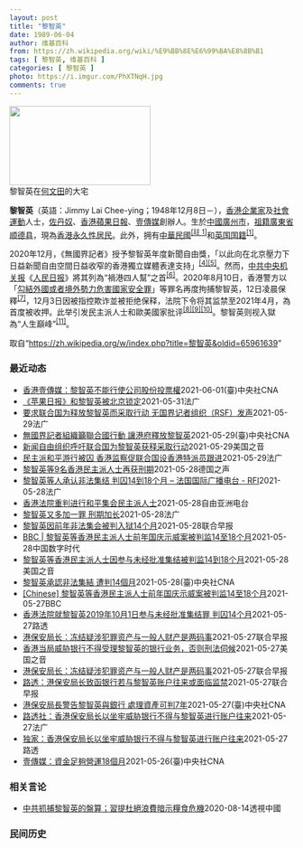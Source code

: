 ```yaml
---
layout: post
title: "黎智英"
date: 1989-06-04
author: 维基百科
from: https://zh.wikipedia.org/wiki/%E9%BB%8E%E6%99%BA%E8%8B%B1
tags: [ 黎智英, 维基百科 ]
categories: [ 黎智英 ]
photo: https://i.imgur.com/PhXTNqH.jpg
comments: true
---
```

<div class="mw-parser-output"><div id="noteTA-3146cf78" class="noteTA"><div class="noteTA-group"><div data-noteta-group-source="module" data-noteta-group="IT"></div></div><div class="noteTA-local"><div data-noteta-code="zh:巧克力; zh-tw:巧克力; zh-hk:朱古力; zh-cn:巧克力;"></div><div data-noteta-code="zh-tw:黑道; zh-hk:黑社會; zh-cn:黑社会;"></div><div data-noteta-code="zh-tw:飯店; zh-hk:酒店; zh-cn:饭店;"></div><div data-noteta-code="zh-tw:伍佛維茲; zh-hk:沃夫維茲 ;zh-cn:沃尔福威茨;"></div></div></div>

<div class="thumb tright"><div class="thumbinner" style="width:252px;"><a href="/wiki/File:Jimmy_Lai_Chee-ying_home_in_Ho_Man_Tin_20200418.png" class="image"><img alt="" src="//upload.wikimedia.org/wikipedia/commons/thumb/9/9f/Jimmy_Lai_Chee-ying_home_in_Ho_Man_Tin_20200418.png/250px-Jimmy_Lai_Chee-ying_home_in_Ho_Man_Tin_20200418.png" decoding="async" width="250" height="140" class="thumbimage" srcset="//upload.wikimedia.org/wikipedia/commons/thumb/9/9f/Jimmy_Lai_Chee-ying_home_in_Ho_Man_Tin_20200418.png/375px-Jimmy_Lai_Chee-ying_home_in_Ho_Man_Tin_20200418.png 1.5x, //upload.wikimedia.org/wikipedia/commons/thumb/9/9f/Jimmy_Lai_Chee-ying_home_in_Ho_Man_Tin_20200418.png/500px-Jimmy_Lai_Chee-ying_home_in_Ho_Man_Tin_20200418.png 2x" data-file-width="861" data-file-height="481"></a>  <div class="thumbcaption"><div class="magnify"><a href="/wiki/File:Jimmy_Lai_Chee-ying_home_in_Ho_Man_Tin_20200418.png" class="internal" title="放大"></a></div>黎智英在<a href="/wiki/%E4%BD%95%E6%96%87%E7%94%B0" title="何文田">何文田</a>的大宅</div></div></div>
<p><b>黎智英</b>（英語：<span lang="en">Jimmy Lai Chee-ying</span>；1948年12月8日<span class="useeditintro" title="Template:BLP editintro">－</span>），<a href="/wiki/%E9%A6%99%E6%B8%AF" title="香港">香港</a><a href="/wiki/%E4%BC%81%E4%B8%9A%E5%AE%B6" title="企业家">企業家</a>及<a href="/wiki/%E7%A4%BE%E6%9C%83%E9%81%8B%E5%8B%95" title="社會運動">社會運動</a>人士，<a href="/wiki/%E4%BD%90%E4%B8%B9%E5%A5%B4" title="佐丹奴">佐丹奴</a>、<a href="/wiki/%E8%98%8B%E6%9E%9C%E6%97%A5%E5%A0%B1_(%E9%A6%99%E6%B8%AF)" title="蘋果日報 (香港)">香港蘋果日報</a>、<a href="/wiki/%E5%A3%B9%E5%82%B3%E5%AA%92" title="壹傳媒">壹傳媒</a>創辦人。生於<a href="/wiki/%E4%B8%AD%E8%8F%AF%E6%B0%91%E5%9C%8B_(%E5%A4%A7%E9%99%B8%E6%99%82%E6%9C%9F)" class="mw-redirect" title="中華民國 (大陸時期)">中國</a><a href="/wiki/%E5%BB%A3%E5%B7%9E%E5%B8%82_(%E4%B8%AD%E8%8F%AF%E6%B0%91%E5%9C%8B)" title="廣州市 (中華民國)">廣州市</a>，<a href="/wiki/%E7%A5%96%E7%B1%8D" title="祖籍">祖籍</a><a href="/wiki/%E5%BB%A3%E6%9D%B1%E7%9C%81_(%E4%B8%AD%E8%8F%AF%E6%B0%91%E5%9C%8B)" title="廣東省 (中華民國)">廣東省</a><a href="/wiki/%E9%A1%BA%E5%BE%B7%E5%8E%BF" title="顺德县">顺德县</a>，現為<a href="/wiki/%E9%A6%99%E6%B8%AF%E5%B1%85%E6%B0%91#永久性居民" title="香港居民">香港永久性居民</a>。此外，拥有<a href="/wiki/%E4%B8%AD%E8%8F%AF%E6%B0%91%E5%9C%8B%E5%9C%8B%E6%B0%91#陆港澳居民" title="中華民國國民">中華民國</a><span id="noteTag-cite_ref-sup"><sup id="cite_ref-bb1_1-1" class="reference"><a href="#cite_note-bb1-1">[註 1]</a></sup></span>和<a href="/wiki/%E8%8B%B1%E5%9C%8B%E5%9C%8B%E7%B1%8D" class="mw-redirect" title="英國國籍">英国国籍</a><sup id="cite_ref-a1_2-2" class="reference"><a href="#cite_note-a1-2">[1]</a></sup>。
</p><p>2020年12月，《無國界記者》授予黎智英年度新聞自由獎，「以此向在北京壓力下日益新聞自由空間日益收窄的香港獨立媒體表達支持」<sup id="cite_ref-6" class="reference"><a href="#cite_note-6">[4]</a></sup><sup id="cite_ref-7" class="reference"><a href="#cite_note-7">[5]</a></sup>。然而，<a href="/wiki/%E4%B8%AD%E5%85%B1%E4%B8%AD%E5%A4%AE%E6%9C%BA%E5%85%B3%E6%8A%A5" title="中共中央机关报">中共中央机关报</a>《<a href="/wiki/%E4%BA%BA%E6%B0%91%E6%97%A5%E6%8A%A5" title="人民日报">人民日报</a>》將其列為“禍港四人幫”之首<sup id="cite_ref-王平2019_8-0" class="reference"><a href="#cite_note-王平2019-8">[6]</a></sup>。2020年8月10日，香港警方以「<a href="/wiki/%E4%B8%AD%E8%8F%AF%E4%BA%BA%E6%B0%91%E5%85%B1%E5%92%8C%E5%9C%8B%E9%A6%99%E6%B8%AF%E7%89%B9%E5%88%A5%E8%A1%8C%E6%94%BF%E5%8D%80%E7%B6%AD%E8%AD%B7%E5%9C%8B%E5%AE%B6%E5%AE%89%E5%85%A8%E6%B3%95" title="中華人民共和國香港特別行政區維護國家安全法">勾結外國或者境外勢力危害國家安全罪</a>」等罪名再度拘捕黎智英，12日凌晨保釋<sup id="cite_ref-auto_9-0" class="reference"><a href="#cite_note-auto-9">[7]</a></sup>，12月3日因被指控欺诈並被拒绝保释，法院下令将其监禁至2021年4月，為首度被收押。此举引发民主派人士和歐美國家批评<sup id="cite_ref-10" class="reference"><a href="#cite_note-10">[8]</a></sup><sup id="cite_ref-11" class="reference"><a href="#cite_note-11">[9]</a></sup><sup id="cite_ref-over100_12-0" class="reference"><a href="#cite_note-over100-12">[10]</a></sup>。黎智英则视入獄為“人生巔峰”<sup id="cite_ref-13" class="reference"><a href="#cite_note-13">[11]</a></sup>。
</p>
</div><noscript><img src="//zh.wikipedia.org/wiki/Special:CentralAutoLogin/start?type=1x1" alt="" title="" width="1" height="1" style="border: none; position: absolute;"></noscript>
<div class="printfooter">取自“<a dir="ltr" href="https://zh.wikipedia.org/w/index.php?title=黎智英&amp;oldid=65961639">https://zh.wikipedia.org/w/index.php?title=黎智英&amp;oldid=65961639</a>”</div><div id="recent-news"><h3>最近动态</h3><ul><li><a href="https://nodebe4.github.io/waimei/2021-06-01/%E9%A6%99%E6%B8%AF%E5%A3%B9%E5%82%B3%E5%AA%92-%E9%BB%8E%E6%99%BA%E8%8B%B1%E4%B8%8D%E8%83%BD%E8%A1%8C%E4%BD%BF%E5%85%AC%E5%8F%B8%E8%82%A1%E4%BB%BD%E6%8A%95%E7%A5%A8%E6%AC%8A" title="香港壹傳媒：黎智英不能行使公司股份投票權—— （中央社記者張謙香港1日電）香港壹傳媒集團今天公告，經向當局核實，集團創辦人黎智英「不得直接或間接行使其所持本公司（壹傳媒）任何股份的投票權」。 香...">香港壹傳媒：黎智英不能行使公司股份投票權</a><time>2021-06-01</time><a class="tag">(臺)中央社CNA</a></li>
<li><a href="https://nodebe4.github.io/waimei/2021-05-31/%E8%8B%B9%E6%9E%9C%E6%97%A5%E6%8A%A5-%E5%92%8C%E9%BB%8E%E6%99%BA%E8%8B%B1%E8%A2%AB%E5%8C%97%E4%BA%AC%E9%94%81%E5%AE%9A" title="《苹果日报》和黎智英被北京锁定—— 31/05/2021 - 18:08 北京当局的不满 《费加罗报》记者朱莉·扎格（Julie Zaugg）5月30日发表分析文章写道，今年4月中旬《苹果日报》...">《苹果日报》和黎智英被北京锁定</a><time>2021-05-31</time><a class="tag">法广</a></li>
<li><a href="https://nodebe4.github.io/waimei/2021-05-29/%E8%A6%81%E6%B1%82%E8%81%94%E5%90%88%E5%9B%BD%E4%B8%BA%E9%87%8A%E6%94%BE%E9%BB%8E%E6%99%BA%E8%8B%B1%E8%80%8C%E9%87%87%E5%8F%96%E8%A1%8C%E5%8A%A8-%E6%97%A0%E5%9B%BD%E7%95%8C%E8%AE%B0%E8%80%85%E7%BB%84%E7%BB%87-RSF-%E5%8F%91%E5%A3%B0" title="要求联合国为释放黎智英而采取行动 无国界记者组织（RSF）发声—— 29/05/2021 - 19:58 黎智英因2019年10月“组织”“未经授权”的抗议活动被香港法院判囚14个月有期徒刑。他...">要求联合国为释放黎智英而采取行动 无国界记者组织（RSF）发声</a><time>2021-05-29</time><a class="tag">法广</a></li>
<li><a href="https://nodebe4.github.io/waimei/2021-05-29/%E7%84%A1%E5%9C%8B%E7%95%8C%E8%A8%98%E8%80%85%E7%B5%84%E7%B9%94%E7%B1%B2%E8%81%AF%E5%90%88%E5%9C%8B%E8%A1%8C%E5%8B%95-%E8%AE%93%E6%B8%AF%E5%BA%9C%E9%87%8B%E6%94%BE%E9%BB%8E%E6%99%BA%E8%8B%B1" title="無國界記者組織籲聯合國行動 讓港府釋放黎智英—— 無國界記者組織（RSF）28日向聯合國發出緊急呼籲，要求聯合國一切必要措施，使香港壹傳媒集團創辦人黎智英（中）立即獲釋。（RSF提供）中央社記者...">無國界記者組織籲聯合國行動 讓港府釋放黎智英</a><time>2021-05-29</time><a class="tag">(臺)中央社CNA</a></li>
<li><a href="https://nodebe4.github.io/waimei/2021-05-29/%E6%96%B0%E9%97%BB%E8%87%AA%E7%94%B1%E7%BB%84%E7%BB%87%E5%91%BC%E5%90%81%E8%81%94%E5%90%88%E5%9B%BD%E4%B8%BA%E9%BB%8E%E6%99%BA%E8%8B%B1%E8%8E%B7%E9%87%8A%E9%87%87%E5%8F%96%E8%A1%8C%E5%8A%A8" title="新闻自由组织呼吁联合国为黎智英获释采取行动—— Sat, 29 May 2021 10:55:28 GMT 资料图片：苹果日报的创办人、香港传媒大亨黎智英（Jimmy Lai）离开终审法院。 无...">新闻自由组织呼吁联合国为黎智英获释采取行动</a><time>2021-05-29</time><a class="tag">美国之音</a></li>
<li><a href="https://nodebe4.github.io/waimei/2021-05-29/%E6%B0%91%E4%B8%BB%E6%B4%BE%E5%92%8C%E5%B9%B3%E6%B8%B8%E8%A1%8C%E8%A2%AB%E5%9B%9A-%E9%A6%99%E6%B8%AF%E7%9B%91%E5%AF%9F%E4%BF%83%E8%81%94%E5%90%88%E5%9B%BD%E8%AE%BE%E9%A6%99%E6%B8%AF%E7%89%B9%E6%B4%BE%E5%91%98%E8%B7%9F%E8%BF%9B" title="民主派和平游行被囚 香港监察促联合国设香港特派员跟进—— 29/05/2021 - 09:15 壹传媒创办人黎智英等多名民主派领军人物，因组织或参与前年「8.18」维园流水式集会、「8.31」游...">民主派和平游行被囚 香港监察促联合国设香港特派员跟进</a><time>2021-05-29</time><a class="tag">法广</a></li>
<li><a href="https://nodebe4.github.io/waimei/2021-05-28/%E9%BB%8E%E6%99%BA%E8%8B%B1%E7%AD%899%E5%90%8D%E9%A6%99%E6%B8%AF%E6%B0%91%E4%B8%BB%E6%B4%BE%E4%BA%BA%E5%A3%AB%E5%86%8D%E8%8E%B7%E5%88%91%E6%9C%9F" title="黎智英等9名香港民主派人士再获刑期—— 2021-05-28T10:14:34.922Z 黎智英在因参与组织2019年十一国庆日游行判处数月徒刑 （德国之声中文网）包括香港壹传媒集团创办人黎智英...">黎智英等9名香港民主派人士再获刑期</a><time>2021-05-28</time><a class="tag">德国之声</a></li>
<li><a href="https://nodebe4.github.io/waimei/2021-05-28/%E9%BB%8E%E6%99%BA%E8%8B%B1%E7%AD%89%E4%BA%BA%E6%89%BF%E8%AE%A4%E9%9D%9E%E6%B3%95%E9%9B%86%E7%BB%93-%E5%88%A4%E5%9B%9A14%E5%88%B018%E4%B8%AA%E6%9C%88-%E6%B3%95%E5%9B%BD%E5%9B%BD%E9%99%85%E5%B9%BF%E6%92%AD%E7%94%B5%E5%8F%B0-RFI" title="黎智英等人承认非法集结 判囚14到18个月 – 法国国际广播电台 - RFI—— 28/05/2021 - 12:32 （法新社香港28日电） 香港壹传媒集团创办人黎智英等10人承认前年10月1...">黎智英等人承认非法集结 判囚14到18个月 – 法国国际广播电台 - RFI</a><time>2021-05-28</time><a class="tag">法广</a></li>
<li><a href="https://nodebe4.github.io/waimei/2021-05-28/%E9%A6%99%E6%B8%AF%E6%B3%95%E9%99%A2%E9%87%8D%E5%88%A4%E8%BF%9B%E8%A1%8C%E5%92%8C%E5%B9%B3%E9%9B%86%E4%BC%9A%E6%B0%91%E4%B8%BB%E6%B4%BE%E4%BA%BA%E5%A3%AB" title="香港法院重判进行和平集会民主派人士—— 香港壹传媒创办人黎智英，以及民主派元老李卓人及何俊仁等10人，被控前年10 月1 日“组织未经批准集结”等多项控罪，周五（28日）被重判14个月至18个月...">香港法院重判进行和平集会民主派人士</a><time>2021-05-28</time><a class="tag">自由亚洲电台</a></li>
<li><a href="https://nodebe4.github.io/waimei/2021-05-28/%E9%BB%8E%E6%99%BA%E8%8B%B1%E5%8F%88%E5%A4%9A%E5%8A%A0%E4%B8%80%E7%BD%AA-%E5%88%91%E6%9C%9F%E5%8A%A0%E9%95%BF" title="黎智英又多加一罪 刑期加长—— 28/05/2021 - 11:26 据中央社今天报道称，香港壹传媒集团创办人黎智英等10人承认2019年10月1日组织未经批准集结等罪，被法院判囚缓刑至18个月...">黎智英又多加一罪 刑期加长</a><time>2021-05-28</time><a class="tag">法广</a></li>
<li><a href="https://nodebe4.github.io/waimei/2021-05-28/%E9%BB%8E%E6%99%BA%E8%8B%B1%E5%9B%A0%E5%89%8D%E5%B9%B4%E9%9D%9E%E6%B3%95%E9%9B%86%E4%BC%9A%E8%A2%AB%E5%88%A4%E5%85%A5%E7%8B%B114%E4%B8%AA%E6%9C%88" title="黎智英因前年非法集会被判入狱14个月—— 香港壹传媒主席黎智英、前立法会议员李卓人、何俊仁及梁国雄等10名泛民主派人士前年国庆日在民阵申请游行遭反对后，带领群众由铜锣湾游行至中环被控。10人分别...">黎智英因前年非法集会被判入狱14个月</a><time>2021-05-28</time><a class="tag">联合早报</a></li>
<li><a href="https://nodebe4.github.io/waimei/2021-05-28/BBC-%E9%BB%8E%E6%99%BA%E8%8B%B1%E7%AD%89%E9%A6%99%E6%B8%AF%E6%B0%91%E4%B8%BB%E6%B4%BE%E4%BA%BA%E5%A3%AB%E5%89%8D%E5%B9%B4%E5%9B%BD%E5%BA%86%E7%A4%BA%E5%A8%81%E6%A1%88%E8%A2%AB%E5%88%A4%E7%9B%9114%E8%87%B318%E4%B8%AA%E6%9C%88" title="BBC | 黎智英等香港民主派人士前年国庆示威案被判监14至18个月—— 香港壹传媒集团主席黎智英和另外9名民主派人士，早前承认在2019年10月1日中国国庆日组织及参与未经批准集结，香港区域法...">BBC | 黎智英等香港民主派人士前年国庆示威案被判监14至18个月</a><time>2021-05-28</time><a class="tag">中国数字时代</a></li>
<li><a href="https://nodebe4.github.io/waimei/2021-05-28/%E9%BB%8E%E6%99%BA%E8%8B%B1%E7%AD%89%E9%A6%99%E6%B8%AF%E6%B0%91%E4%B8%BB%E6%B4%BE%E4%BA%BA%E5%A3%AB%E5%9B%A0%E5%8F%82%E4%B8%8E%E6%9C%AA%E7%BB%8F%E6%89%B9%E5%87%86%E9%9B%86%E7%BB%93%E8%A2%AB%E5%88%A4%E7%9B%9114%E5%88%B018%E4%B8%AA%E6%9C%88" title="黎智英等香港民主派人士因参与未经批准集结被判监14到18个月—— Fri, 28 May 2021 07:30:00 GMT 2月1日，壹傳媒創辦人黎智英離開香港法院。 香港媒体大亨、壹传媒集团...">黎智英等香港民主派人士因参与未经批准集结被判监14到18个月</a><time>2021-05-28</time><a class="tag">美国之音</a></li>
<li><a href="https://nodebe4.github.io/waimei/2021-05-28/%E9%BB%8E%E6%99%BA%E8%8B%B1%E6%89%BF%E8%AA%8D%E9%9D%9E%E6%B3%95%E9%9B%86%E7%B5%90-%E9%81%AD%E5%88%A414%E5%80%8B%E6%9C%88" title="黎智英承認非法集結 遭判14個月—— （中央社記者張謙香港28日電）香港壹傳媒集團創辦人黎智英等10人承認前年10月1日組織未經批准集結等罪，今天被法院判囚緩刑至18個月不等，其中黎智英入獄14...">黎智英承認非法集結 遭判14個月</a><time>2021-05-28</time><a class="tag">(臺)中央社CNA</a></li>
<li><a href="https://nodebe4.github.io/waimei/2021-05-27/Chinese-%E9%BB%8E%E6%99%BA%E8%8B%B1%E7%AD%89%E9%A6%99%E6%B8%AF%E6%B0%91%E4%B8%BB%E6%B4%BE%E4%BA%BA%E5%A3%AB%E5%89%8D%E5%B9%B4%E5%9B%BD%E5%BA%86%E7%A4%BA%E5%A8%81%E6%A1%88%E8%A2%AB%E5%88%A4%E7%9B%9114%E8%87%B318%E4%B8%AA%E6%9C%88" title="[Chinese] 黎智英等香港民主派人士前年国庆示威案被判监14至18个月—— 黎智英等香港民主派人士前年国庆示威案被判监14至18个月 26 分钟前 图像来源，Reuters 图像加注文字，...">[Chinese] 黎智英等香港民主派人士前年国庆示威案被判监14至18个月</a><time>2021-05-27</time><a class="tag">BBC</a></li>
<li><a href="https://nodebe4.github.io/waimei/2021-05-27/%E9%A6%99%E6%B8%AF%E6%B3%95%E9%99%A2%E5%B0%B1%E9%BB%8E%E6%99%BA%E8%8B%B12019%E5%B9%B410%E6%9C%881%E6%97%A5%E5%8F%82%E4%B8%8E%E6%9C%AA%E7%BB%8F%E6%89%B9%E5%87%86%E9%9B%86%E7%BB%93%E7%BD%AA-%E5%88%A4%E5%9B%9A14%E4%B8%AA%E6%9C%88" title="香港法院就黎智英2019年10月1日参与未经批准集结罪 判囚14个月—— 2021-05-28T04:18:57Z 路透香港5月28日 - 香港法院周五就壹传媒创办人黎智英于2019年10月1日...">香港法院就黎智英2019年10月1日参与未经批准集结罪 判囚14个月</a><time>2021-05-27</time><a class="tag">路透</a></li>
<li><a href="https://nodebe4.github.io/waimei/2021-05-27/%E6%B8%AF%E4%BF%9D%E5%AE%89%E5%B1%80%E9%95%BF-%E5%86%BB%E7%BB%93%E7%96%91%E6%B6%89%E7%8A%AF%E7%BD%AA%E8%B5%84%E4%BA%A7%E4%B8%8E%E4%B8%80%E8%88%AC%E4%BA%BA%E8%B4%A2%E4%BA%A7%E6%98%AF%E4%B8%A4%E7%A0%81%E4%BA%8B" title="港保安局长：冻结疑涉犯罪资产与一般人财产是两码事—— 香港保安局局长李家超据报上月向壹传媒创办人黎智英、汇丰及花旗银行发信，警告若处理黎智英的帐户，或面临最高七年监禁。李家超今天对此回应说，有关...">港保安局长：冻结疑涉犯罪资产与一般人财产是两码事</a><time>2021-05-27</time><a class="tag">联合早报</a></li>
<li><a href="https://nodebe4.github.io/waimei/2021-05-27/%E9%A6%99%E6%B8%AF%E5%BD%93%E5%B1%80%E5%A8%81%E8%83%81%E9%93%B6%E8%A1%8C%E4%B8%8D%E5%BE%97%E5%8F%97%E7%90%86%E9%BB%8E%E6%99%BA%E8%8B%B1%E7%9A%84%E9%93%B6%E8%A1%8C%E4%B8%9A%E5%8A%A1-%E5%90%A6%E5%88%99%E5%88%91%E6%B3%95%E4%BC%BA%E5%80%99" title="香港当局威胁银行不得受理黎智英的银行业务，否则刑法伺候—— Thu, 27 May 2021 18:06:14 GMT 资料照：香港警察押送媒体大亨黎智英抵达法院。 路透社星期四（5月27日）报...">香港当局威胁银行不得受理黎智英的银行业务，否则刑法伺候</a><time>2021-05-27</time><a class="tag">美国之音</a></li>
<li><a href="https://nodebe4.github.io/waimei/2021-05-27/%E6%B8%AF%E4%BF%9D%E5%AE%89%E5%B1%80%E9%95%BF-%E5%86%BB%E7%BB%93%E7%96%91%E6%B6%89%E7%8A%AF%E7%BD%AA%E8%B5%84%E4%BA%A7%E4%B8%8E%E4%B8%80%E8%88%AC%E4%BA%BA%E8%B4%A2%E4%BA%A7%E6%98%AF%E4%B8%A4%E7%A0%81%E4%BA%8B" title="港保安局长：冻结疑涉犯罪资产与一般人财产是两码事—— 香港保安局局长李家超据报上月向壹传媒创办人黎智英、汇丰及花旗银行发信，警告若处理黎智英的帐户，或面临最高七年监禁。李家超今天对此回应说，有关...">港保安局长：冻结疑涉犯罪资产与一般人财产是两码事</a><time>2021-05-27</time><a class="tag">联合早报</a></li>
<li><a href="https://nodebe4.github.io/waimei/2021-05-27/%E8%B7%AF%E9%80%8F-%E6%B8%AF%E4%BF%9D%E5%AE%89%E5%B1%80%E9%95%BF%E8%87%B4%E5%87%BD%E9%93%B6%E8%A1%8C%E8%8B%A5%E4%B8%8E%E9%BB%8E%E6%99%BA%E8%8B%B1%E8%B4%A6%E6%88%B7%E5%BE%80%E6%9D%A5%E6%88%96%E9%9D%A2%E4%B8%B4%E7%9B%91%E7%A6%81" title="路透：港保安局长致函银行若与黎智英账户往来或面临监禁—— 一份文件显示，香港保安局局长李家超本月致函媒体大亨黎智英和汇丰银行与花旗银行的分支机构，称若这些银行与黎智英的账户继续有往来，可能面临最...">路透：港保安局长致函银行若与黎智英账户往来或面临监禁</a><time>2021-05-27</time><a class="tag">联合早报</a></li>
<li><a href="https://nodebe4.github.io/waimei/2021-05-27/%E6%B8%AF%E4%BF%9D%E5%AE%89%E5%B1%80%E9%95%B7%E8%AD%A6%E5%91%8A%E9%BB%8E%E6%99%BA%E8%8B%B1%E8%88%87%E9%8A%80%E8%A1%8C-%E8%99%95%E7%90%86%E8%B3%87%E7%94%A2%E5%8F%AF%E5%88%A47%E5%B9%B4" title="港保安局長警告黎智英與銀行 處理資產可判7年—— （中央社台北27日電）據路透社報導，香港保安局局長李家超日前致函香港壹傳媒集團創辦人黎智英與滙豐銀行、花旗銀行的分支機構，警告這些銀行與黎智英的...">港保安局長警告黎智英與銀行  處理資產可判7年</a><time>2021-05-27</time><a class="tag">(臺)中央社CNA</a></li>
<li><a href="https://nodebe4.github.io/waimei/2021-05-27/%E8%B7%AF%E9%80%8F%E7%A4%BE-%E9%A6%99%E6%B8%AF%E4%BF%9D%E5%AE%89%E5%B1%80%E9%95%BF%E4%BB%A5%E5%9D%90%E7%89%A2%E5%A8%81%E8%83%81%E9%93%B6%E8%A1%8C%E4%B8%8D%E5%BE%97%E4%B8%8E%E9%BB%8E%E6%99%BA%E8%8B%B1%E8%BF%9B%E8%A1%8C%E8%B4%A6%E6%88%B7%E5%BE%80%E6%9D%A5" title="路透社：香港保安局长以坐牢威胁银行不得与黎智英进行账户往来—— 27/05/2021 - 10:40 路透社今天报道说，根据该通讯社看到的文件，香港保安局局长李家超本月致函媒体大亨黎智英和汇丰银...">路透社：香港保安局长以坐牢威胁银行不得与黎智英进行账户往来</a><time>2021-05-27</time><a class="tag">法广</a></li>
<li><a href="https://nodebe4.github.io/waimei/2021-05-27/%E7%8B%AC%E5%AE%B6-%E9%A6%99%E6%B8%AF%E4%BF%9D%E5%AE%89%E5%B1%80%E9%95%BF%E4%BB%A5%E5%9D%90%E7%89%A2%E5%A8%81%E8%83%81%E9%93%B6%E8%A1%8C%E4%B8%8D%E5%BE%97%E4%B8%8E%E9%BB%8E%E6%99%BA%E8%8B%B1%E8%BF%9B%E8%A1%8C%E8%B4%A6%E6%88%B7%E5%BE%80%E6%9D%A5" title="独家：香港保安局长以坐牢威胁银行不得与黎智英进行账户往来—— 2021-05-27T07:13:11Z 路透香港5月27日 - 根据路透看到的文件，香港保安局局长李家超本月致函媒体大亨黎智英和汇...">独家：香港保安局长以坐牢威胁银行不得与黎智英进行账户往来</a><time>2021-05-27</time><a class="tag">路透</a></li>
<li><a href="https://nodebe4.github.io/waimei/2021-05-26/%E5%A3%B9%E5%82%B3%E5%AA%92-%E8%B3%87%E9%87%91%E8%B6%B3%E5%A4%A0%E7%87%9F%E9%81%8B18%E5%80%8B%E6%9C%88" title="壹傳媒：資金足夠營運18個月—— （中央社記者張謙香港26日電）香港壹傳媒集團今天公告稱，4月1日起算，集團資金足夠營運18個月，創辦人黎智英的資產遭保安局凍結，不會對公司的財務狀況或營運造成即...">壹傳媒：資金足夠營運18個月</a><time>2021-05-26</time><a class="tag">(臺)中央社CNA</a></li>
</ul></div><div id="open-opinion"><h3>相关言论</h3><ul><li><a href="https://nodebe4.github.io/opinion/2020-08-14/%E4%B8%AD%E5%85%B1%E6%8A%93%E6%8D%95%E9%BB%8E%E6%99%BA%E8%8B%B1%E7%9A%84%E7%9B%A4%E7%AE%97-%E7%BF%92%E6%8F%90%E6%9D%9C%E7%B5%95%E6%B5%AA%E8%B2%BB%E6%9A%97%E7%A4%BA%E7%B3%A7%E9%A3%9F%E5%8D%B1%E6%A9%9F/" title="透視中國">中共抓捕黎智英的盤算；習提杜絕浪費暗示糧食危機</a><time>2020-08-14</time><a class="tag">透視中國</a></li>
</ul></div><div id="mjls-record"><h3>民间历史</h3><ul></ul></div>